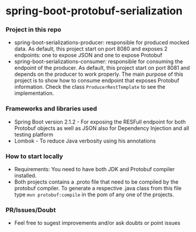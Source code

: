 # spring-boot-protobuf-serialization

### Project in this repo
- spring-boot-serializations-producer: responsible for produced mocked data. As default, this project start on port 8080
and exposes 2 endpoints: one to expose JSON and one to expose Protobuf 
- spring-boot-serializations-consumer: responsible for consuming the endpoint of the producer. As default, this project start on port 8081
and depends on the producer to work properly. The main purpose of this project is to show how to consume endpoint that exposes Protobuf information.
Check the class `ProducerRestTemplate` to see the implementation.

### Frameworks and libraries used
- Spring Boot version 2.1.2 - For exposing the RESFull endpoint for both Protobuf objects as well as JSON also for Dependency Injection and all testing platform
- Lombok - To reduce Java verbosity using his annotations


### How to start locally
- Requirements: You need to have both JDK and Protobuf compiler installed.
- Both projects contains a .proto file that need to be compiled by the protobuf compiler. To generate a respective .java class from 
this file type `mvn protobuf:compile` in the pom of any one of the projects.

### PR/Issues/Doubt
- Feel free to sugest improvements and/or ask doubts or point issues
